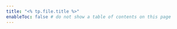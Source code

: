```yaml
---
title: "<% tp.file.title %>"
enableToc: false # do not show a table of contents on this page
---
```

